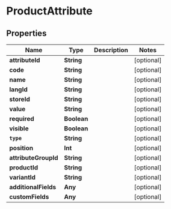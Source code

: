 

# ProductAttribute


## Properties

Name | Type | Description | Notes
------------ | ------------- | ------------- | -------------
**attributeId** | **String** |  |  [optional]
**code** | **String** |  |  [optional]
**name** | **String** |  |  [optional]
**langId** | **String** |  |  [optional]
**storeId** | **String** |  |  [optional]
**value** | **String** |  |  [optional]
**required** | **Boolean** |  |  [optional]
**visible** | **Boolean** |  |  [optional]
**`type`** | **String** |  |  [optional]
**position** | **Int** |  |  [optional]
**attributeGroupId** | **String** |  |  [optional]
**productId** | **String** |  |  [optional]
**variantId** | **String** |  |  [optional]
**additionalFields** | **Any** |  |  [optional]
**customFields** | **Any** |  |  [optional]



